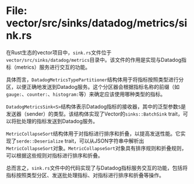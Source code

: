 # File: vector/src/sinks/datadog/metrics/sink.rs

在Rust生态的vector项目中，`sink.rs`文件位于`vector/src/sinks/datadog/metrics`目录中。该文件的作用是实现与Datadog指标（metrics）服务进行交互的功能。

具体而言，`DatadogMetricsTypePartitioner`结构体用于将指标按照类型进行分区，以便正确地发送到Datadog服务。这个分区器会根据指标名称的前缀（如`gauge:`、`counter:`、`histogram:`等）来确定应该使用哪种类型的指标。

`DatadogMetricsSink<S>`结构体表示Datadog指标的接收器，其中的泛型参数`S`是发送器（sender）的类型。该结构体实现了Vector的`sinks::BatchSink` trait，可以将批处理的指标发送到Datadog服务。

`MetricCollapseSort`结构体用于对指标进行排序和折叠，以提高发送性能。它实现了`serde::Deserialize` trait，可以从JSON字符串中解析出`MetricCollapseSort`对象。`MetricCollapseSort`对象具有排序规则和折叠规则，可以根据这些规则对指标进行排序和折叠。

总而言之，`sink.rs`文件中的代码实现了与Datadog指标服务交互的功能，包括将指标按照类型分区、发送批处理指标、对指标进行排序和折叠等操作。

